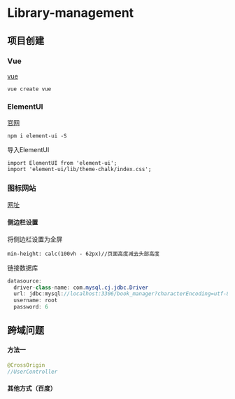 # Library-management
## 项目创建
### Vue

[vue](https://cli.vuejs.org/zh/guide/installation.html)

```shell
vue create vue
```
### ElementUI

[官网](https://element.eleme.cn)

```shell
npm i element-ui -S
```
导入ElementUI
```vue
import ElementUI from 'element-ui';
import 'element-ui/lib/theme-chalk/index.css';
```

### 图标网站

[网址](https://www.iconfont.cn)

#### 侧边栏设置

将侧边栏设置为全屏

```vue
min-height: calc(100vh - 62px)//页面高度减去头部高度
```

链接数据库

```java
datasource:
  driver-class-name: com.mysql.cj.jdbc.Driver
  url: jdbc:mysql://localhost:3306/book_manager?characterEncoding=utf-8&useUnicode=true&useSSL=false&serverTimezone=UTC
  username: root
  password: 6
```

## 跨域问题

#### 方法一

```java
@CrossOrigin
//UserController
```

#### 其他方式（百度）